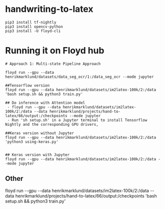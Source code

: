# handwriting-to-latex
```
pip3 install tf-nightly
pip3 install opencv-python
pip3 install -U floyd-cli
```



# Running it on Floyd hub

```
# Approach 1: Multi-state Pipeline Approach

floyd run --gpu --data henrikmarklund/datasets/data_seg_ocr/1:/data_seg_ocr --mode jupyter

##Tensorflow version
floyd run --gpu --data henrikmarklund/datasets/im2latex-100k/2:/data 'bash setup.sh && python3 train.py'

## Do inference with Attention model
 - floyd run --gpu --data henrikmarklund/datasets/im2latex-100k/2:/data --data henrikmarklund/projects/hand-to-latex/66/output:/checkpoints --mode jupyter
 - Run 'sh setup.sh' in a Jupyter terminal to install Tensorflow Nightly and the corresponding GPU drivers,

##Keras version without Jupyter
floyd run --gpu --data henrikmarklund/datasets/im2latex-100k/2:/data 'python3 using-keras.py'


## Keras version with Jupyter 
floyd run --gpu --data henrikmarklund/datasets/im2latex-100k/2:/data --mode jupyter
```






## Other
floyd run --gpu --data henrikmarklund/datasets/im2latex-100k/2:/data --data henrikmarklund/projects/hand-to-latex/66/output:/checkpoints  'bash setup.sh && python3 train.py'

